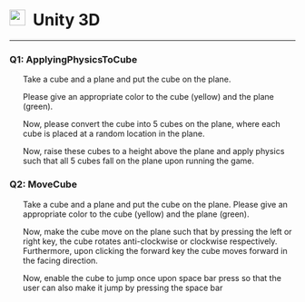 <h1><img src="https://github.com/SandeepKundalwal/SandeepKundalwal/blob/8d446e2c9043a2b32c254f10165c7b0efce55030/assets/images/unity.svg" width="28px"> &nbsp;Unity 3D</h1>

---
<h3>Q1: ApplyingPhysicsToCube</h3>
<ul>Take a cube and a plane and put the cube on the plane.</ul>
<ul>Please give an appropriate color to the cube (yellow) and the plane (green).</ul>
<ul>Now, please convert the cube into 5 cubes on the plane, where each cube is placed at a random location in the plane.</ul>
<ul>Now, raise these cubes to a height above the plane and apply physics such that all 5 cubes fall on the plane upon running the game.
</ul>

<h3>Q2: MoveCube</h3>
<ul>Take a cube and a plane and put the cube on the plane. Please give an appropriate color to the cube (yellow) and the plane (green).</ul>
<ul>Now, make the cube move on the plane such that by pressing the left or right key, the cube rotates anti-clockwise or clockwise respectively. Furthermore, upon clicking the forward key the cube moves forward in the facing direction.</ul>
<ul>Now, enable the cube to jump once upon space bar press so that the user can also make
it jump by pressing the space bar</ul>
